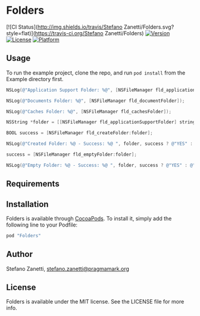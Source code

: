 # Folders

[![CI Status](http://img.shields.io/travis/Stefano Zanetti/Folders.svg?style=flat)](https://travis-ci.org/Stefano Zanetti/Folders)
[![Version](https://img.shields.io/cocoapods/v/Folders.svg?style=flat)](http://cocoapods.org/pods/Folders)
[![License](https://img.shields.io/cocoapods/l/Folders.svg?style=flat)](http://cocoapods.org/pods/Folders)
[![Platform](https://img.shields.io/cocoapods/p/Folders.svg?style=flat)](http://cocoapods.org/pods/Folders)

## Usage

To run the example project, clone the repo, and run `pod install` from the Example directory first.

```objective-c
NSLog(@"Application Support Folder: %@", [NSFileManager fld_applicationSupportFolder]);

NSLog(@"Documents Folder: %@", [NSFileManager fld_documentFolder]);

NSLog(@"Caches Folder: %@", [NSFileManager fld_cachesFolder]);

NSString *folder = [[NSFileManager fld_applicationSupportFolder] stringByAppendingPathComponent:@"Temp"];

BOOL success = [NSFileManager fld_createFolder:folder];

NSLog(@"Created Folder: %@ - Success: %@ ", folder, success ? @"YES" : @"NO");

success = [NSFileManager fld_emptyFolder:folder];

NSLog(@"Empty Folder: %@ - Success: %@ ", folder, success ? @"YES" : @"NO");

```

## Requirements

## Installation

Folders is available through [CocoaPods](http://cocoapods.org). To install
it, simply add the following line to your Podfile:

```ruby
pod "Folders"
```

## Author

Stefano Zanetti, stefano.zanetti@pragmamark.org

## License

Folders is available under the MIT license. See the LICENSE file for more info.
